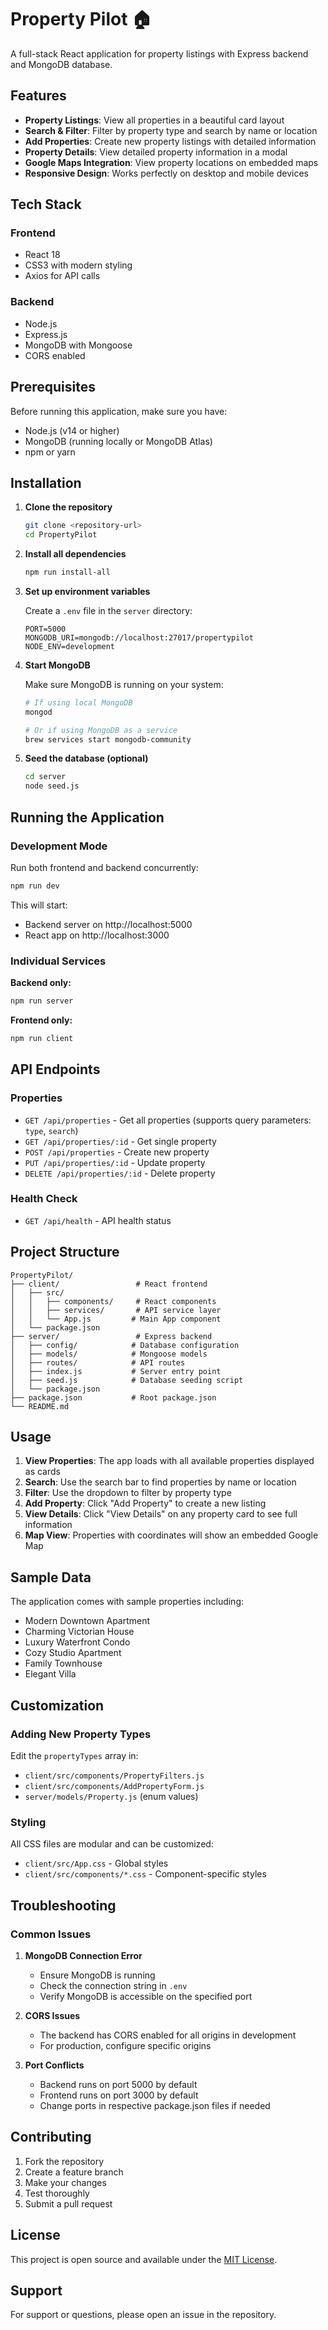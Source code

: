 # Property Pilot 🏠

A full-stack React application for property listings with Express backend and MongoDB database.

## Features

- **Property Listings**: View all properties in a beautiful card layout
- **Search & Filter**: Filter by property type and search by name or location
- **Add Properties**: Create new property listings with detailed information
- **Property Details**: View detailed property information in a modal
- **Google Maps Integration**: View property locations on embedded maps
- **Responsive Design**: Works perfectly on desktop and mobile devices

## Tech Stack

### Frontend
- React 18
- CSS3 with modern styling
- Axios for API calls

### Backend
- Node.js
- Express.js
- MongoDB with Mongoose
- CORS enabled

## Prerequisites

Before running this application, make sure you have:

- Node.js (v14 or higher)
- MongoDB (running locally or MongoDB Atlas)
- npm or yarn

## Installation

1. **Clone the repository**
   ```bash
   git clone <repository-url>
   cd PropertyPilot
   ```

2. **Install all dependencies**
   ```bash
   npm run install-all
   ```

3. **Set up environment variables**
   
   Create a `.env` file in the `server` directory:
   ```env
   PORT=5000
   MONGODB_URI=mongodb://localhost:27017/propertypilot
   NODE_ENV=development
   ```

4. **Start MongoDB**
   
   Make sure MongoDB is running on your system:
   ```bash
   # If using local MongoDB
   mongod
   
   # Or if using MongoDB as a service
   brew services start mongodb-community
   ```

5. **Seed the database (optional)**
   ```bash
   cd server
   node seed.js
   ```

## Running the Application

### Development Mode

Run both frontend and backend concurrently:
```bash
npm run dev
```

This will start:
- Backend server on http://localhost:5000
- React app on http://localhost:3000

### Individual Services

**Backend only:**
```bash
npm run server
```

**Frontend only:**
```bash
npm run client
```

## API Endpoints

### Properties
- `GET /api/properties` - Get all properties (supports query parameters: `type`, `search`)
- `GET /api/properties/:id` - Get single property
- `POST /api/properties` - Create new property
- `PUT /api/properties/:id` - Update property
- `DELETE /api/properties/:id` - Delete property

### Health Check
- `GET /api/health` - API health status

## Project Structure

```
PropertyPilot/
├── client/                 # React frontend
│   ├── src/
│   │   ├── components/     # React components
│   │   ├── services/       # API service layer
│   │   └── App.js         # Main App component
│   └── package.json
├── server/                 # Express backend
│   ├── config/            # Database configuration
│   ├── models/            # Mongoose models
│   ├── routes/            # API routes
│   ├── index.js           # Server entry point
│   ├── seed.js            # Database seeding script
│   └── package.json
├── package.json           # Root package.json
└── README.md
```

## Usage

1. **View Properties**: The app loads with all available properties displayed as cards
2. **Search**: Use the search bar to find properties by name or location
3. **Filter**: Use the dropdown to filter by property type
4. **Add Property**: Click "Add Property" to create a new listing
5. **View Details**: Click "View Details" on any property card to see full information
6. **Map View**: Properties with coordinates will show an embedded Google Map

## Sample Data

The application comes with sample properties including:
- Modern Downtown Apartment
- Charming Victorian House
- Luxury Waterfront Condo
- Cozy Studio Apartment
- Family Townhouse
- Elegant Villa

## Customization

### Adding New Property Types
Edit the `propertyTypes` array in:
- `client/src/components/PropertyFilters.js`
- `client/src/components/AddPropertyForm.js`
- `server/models/Property.js` (enum values)

### Styling
All CSS files are modular and can be customized:
- `client/src/App.css` - Global styles
- `client/src/components/*.css` - Component-specific styles

## Troubleshooting

### Common Issues

1. **MongoDB Connection Error**
   - Ensure MongoDB is running
   - Check the connection string in `.env`
   - Verify MongoDB is accessible on the specified port

2. **CORS Issues**
   - The backend has CORS enabled for all origins in development
   - For production, configure specific origins

3. **Port Conflicts**
   - Backend runs on port 5000 by default
   - Frontend runs on port 3000 by default
   - Change ports in respective package.json files if needed

## Contributing

1. Fork the repository
2. Create a feature branch
3. Make your changes
4. Test thoroughly
5. Submit a pull request

## License

This project is open source and available under the [MIT License](LICENSE).

## Support

For support or questions, please open an issue in the repository.
